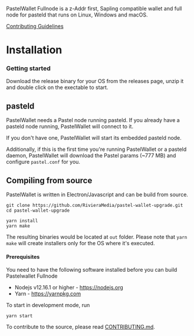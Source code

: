 PastelWallet Fullnode is a z-Addr first, Sapling compatible wallet and full node for pasteld that runs on Linux, Windows and macOS.

[Contributing Guidelines](./docs/CONTRIBUTING.md)

# Installation

### Getting started

Download the release binary for your OS from the releases page, unzip it and double click on the exectable to start.

## pasteld

PastelWallet needs a Pastel node running pasteld. If you already have a pasteld node running, PastelWallet will connect to it.

If you don't have one, PastelWallet will start its embedded pasteld node.

Additionally, if this is the first time you're running PastelWallet or a pasteld daemon, PastelWallet will download the Pastel params (~777 MB) and configure `pastel.conf` for you.

## Compiling from source

PastelWallet is written in Electron/Javascript and can be build from source.

```
git clone https://github.com/RivieraMedia/pastel-wallet-upgrade.git
cd pastel-wallet-upgrade

yarn install
yarn make
```

The resulting binaries would be located at `out` folder. Please note that `yarn make` will create installers only for the OS where it's executed.

#### Prerequisites

You need to have the following software installed before you can build Pastelwallet Fullnode

- Nodejs v12.16.1 or higher - https://nodejs.org
- Yarn - https://yarnpkg.com

To start in development mode, run

```
yarn start
```

To contribute to the source, please read [CONTRIBUTING.md](https://github.com/RivieraMedia/pastel-wallet-upgrade/blob/master/docs/CONTRIBUTING.md).

